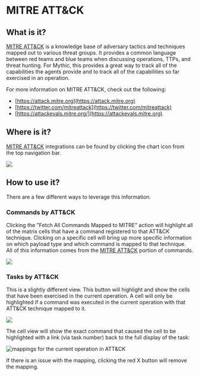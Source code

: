 # MITRE ATT\&CK

## What is it?

[MITRE ATT\&CK](https://attack.mitre.org) is a knowledge base of adversary tactics and techniques mapped out to various threat groups. It provides a common language between red teams and blue teams when discussing operations, TTPs, and threat hunting. For Mythic, this provides a great way to track all of the capabilities the agents provide and to track all of the capabilities so far exercised in an operation.

For more information on MITRE ATT\&CK, check out the following:

* [https://attack.mitre.org](https://attack.mitre.org)
* [https://twitter.com/mitreattack](https://twitter.com/mitreattack)
* [https://attackevals.mitre.org/](https://attackevals.mitre.org)

## Where is it?

[MITRE ATT\&CK](https://attack.mitre.org) integrations can be found by clicking the chart icon from the top navigation bar.

![](<../.gitbook/assets/Screen Shot 2022-03-10 at 12.46.51 PM.png>)

## How to use it?

There are a few different ways to leverage this information.

### Commands by ATT\&CK

Clicking the "Fetch All Commands Mapped to MITRE" action will highlight all of the matrix cells that have a command registered to that ATT\&CK technique. Clicking on a specific cell will bring up more specific information on which payload type and which command is mapped to that technique. All of this information comes from the [MITRE ATT\&CK](../operational-pieces/understanding-commands/mitre-att-and-ck.md) portion of commands.

![](<../.gitbook/assets/Screen Shot 2022-03-10 at 12.48.03 PM.png>)

### Tasks by ATT\&CK

This is a slightly different view. This button will highlight and show the cells that have been exercised in the current operation. A cell will only be highlighted if a command was executed in the current operation with that ATT\&CK technique mapped to it.&#x20;

![](<../.gitbook/assets/Screen Shot 2022-03-10 at 12.48.55 PM.png>)

The cell view will show the exact command that caused the cell to be highlighted with a link (via task number) back to the full display of the task:

![mappings for the current operation in ATT\&CK](<../.gitbook/assets/Screen Shot 2022-03-10 at 12.50.19 PM.png>)

If there is an issue with the mapping, clicking the red X button will remove the mapping.
